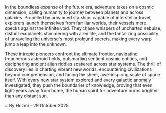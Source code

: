 
In the boundless expanse of the future era, adventure takes on a cosmic dimension, calling humanity to journey between planets and across galaxies. Propelled by advanced starships capable of interstellar travel, explorers launch themselves from familiar worlds, their vessels mere specks against the infinite void. They chase whispers of uncharted nebulae, distant exoplanets shimmering with alien life, and the tantalizing possibility of unraveling the universe's most profound secrets, making every warp jump a leap into the unknown.

These intrepid pioneers confront the ultimate frontier, navigating treacherous asteroid fields, outsmarting sentient cosmic entities, and deciphering ancient alien riddles scattered across star systems. The thrill of discovery lies in charting vibrant new worlds, encountering civilizations beyond comprehension, and facing the sheer, awe-inspiring scale of space itself. With every new star system explored and every galactic anomaly investigated, they push the boundaries of knowledge, proving that even light-years away from home, the human spirit for adventure burns brighter than any distant sun.

~ By Hozmi - 29 October 2025
